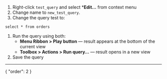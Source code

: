 1. Right-click `test_query` and select ***Edit…** from context menu
2. Change name to `new_test_query`.
3. Change the query test to: 
```
select * from orders
```
1. Run the query using both:
   * **Menu Ribbon > Play button** — result appears at the bottom of the current view
   * **Toolbox > Actions > Run query…** — result opens in a new view
8. Save the query

---
{
  "order": 2
}